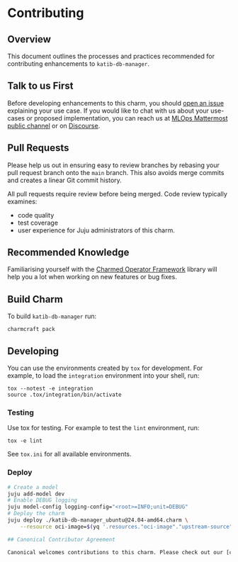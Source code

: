 # Contributing

## Overview

This document outlines the processes and practices recommended for contributing enhancements to `katib-db-manager`.

## Talk to us First

Before developing enhancements to this charm, you should [open an issue](/../../issues) explaining your use case. If you would like to chat with us about your use-cases or proposed implementation, you can reach us at [MLOps Mattermost public channel](https://chat.charmhub.io/charmhub/channels/mlops-documentation) or on [Discourse](https://discourse.charmhub.io/).

## Pull Requests

Please help us out in ensuring easy to review branches by rebasing your pull request branch onto the `main` branch. This also avoids merge commits and creates a linear Git commit history.

All pull requests require review before being merged. Code review typically examines:
  - code quality
  - test coverage
  - user experience for Juju administrators of this charm.

## Recommended Knowledge

Familiarising yourself with the [Charmed Operator Framework](https://juju.is/docs/sdk) library will help you a lot when working on new features or bug fixes.

## Build Charm

To build `katib-db-manager` run:

```shell
charmcraft pack
```

## Developing

You can use the environments created by `tox` for development. For example, to load the `integration` environment into your shell, run:

```shell
tox --notest -e integration
source .tox/integration/bin/activate
```

### Testing

Use tox for testing. For example to test the `lint` environment, run:

```shell
tox -e lint
```

See `tox.ini` for all available environments.

### Deploy

```bash
# Create a model
juju add-model dev
# Enable DEBUG logging
juju model-config logging-config="<root>=INFO;unit=DEBUG"
# Deploy the charm
juju deploy ./katib-db-manager_ubuntu@24.04-amd64.charm \
    --resource oci-image=$(yq '.resources."oci-image"."upstream-source"' metadata.yaml)

## Canonical Contributor Agreement

Canonical welcomes contributions to this charm. Please check out our [contributor agreement](https://ubuntu.com/legal/contributors) if you're interested in contributing.